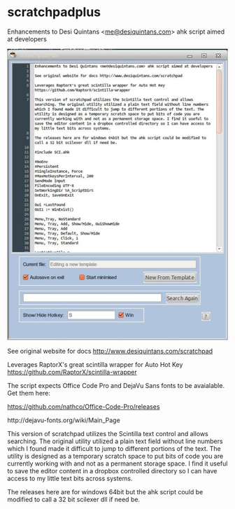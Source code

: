 # scratchpadplus
Enhancements to Desi Quintans &lt;me@desiquintans.com> ahk script aimed at developers

![Alt text](/screenshoots/screen01.jpg?raw=true "Bling")

See original website for docs http://www.desiquintans.com/scratchpad

Leverages RaptorX's great scintilla wrapper for Auto Hot Key https://github.com/RaptorX/scintilla-wrapper

The script expects Office Code Pro and DejaVu Sans fonts to be avaialable.
Get them here:

https://github.com/nathco/Office-Code-Pro/releases
<p/>
http://dejavu-fonts.org/wiki/Main_Page

This version of scratchpad utilizes the Scintilla text control and allows searching. The original utility utilized a plain text field without line numbers which I found made it difficult to jump to different portions of the text. The utility is designed as a temporary scratch space to put bits of code you are currently working with and not as a permanent storage space. I find it useful to save the editor content in a dropbox controlled directory so I can have access to my little text bits across systems.

The releases here are for windows 64bit but the ahk script could be modified to call a 32 bit scilexer dll if need be.
